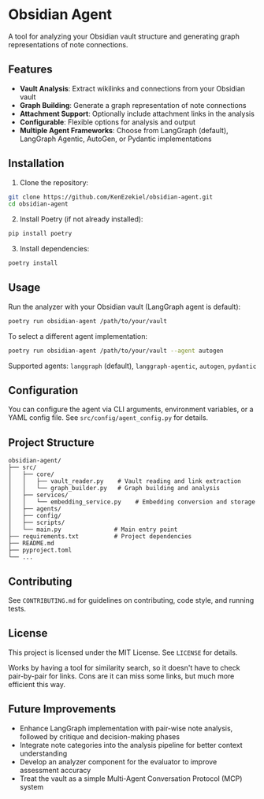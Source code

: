 # Obsidian Agent

A tool for analyzing your Obsidian vault structure and generating graph representations of note connections.

## Features

- **Vault Analysis**: Extract wikilinks and connections from your Obsidian vault
- **Graph Building**: Generate a graph representation of note connections
- **Attachment Support**: Optionally include attachment links in the analysis
- **Configurable**: Flexible options for analysis and output
- **Multiple Agent Frameworks**: Choose from LangGraph (default), LangGraph Agentic, AutoGen, or Pydantic implementations

## Installation

1. Clone the repository:
```bash
git clone https://github.com/KenEzekiel/obsidian-agent.git
cd obsidian-agent
```

2. Install Poetry (if not already installed):
```bash
pip install poetry
```

3. Install dependencies:
```bash
poetry install
```

## Usage

Run the analyzer with your Obsidian vault (LangGraph agent is default):

```bash
poetry run obsidian-agent /path/to/your/vault
```

To select a different agent implementation:

```bash
poetry run obsidian-agent /path/to/your/vault --agent autogen
```

Supported agents: `langgraph` (default), `langgraph-agentic`, `autogen`, `pydantic`

## Configuration

You can configure the agent via CLI arguments, environment variables, or a YAML config file. See `src/config/agent_config.py` for details.

## Project Structure

```
obsidian-agent/
├── src/
│   ├── core/
│   │   ├── vault_reader.py    # Vault reading and link extraction
│   │   └── graph_builder.py   # Graph building and analysis
│   ├── services/
│   │   └── embedding_service.py    # Embedding conversion and storage
│   ├── agents/
│   ├── config/
│   ├── scripts/
│   └── main.py               # Main entry point
├── requirements.txt          # Project dependencies
├── README.md                
├── pyproject.toml
└── ...
```

## Contributing

See `CONTRIBUTING.md` for guidelines on contributing, code style, and running tests.

## License

This project is licensed under the MIT License. See `LICENSE` for details.

Works by having a tool for similarity search, so it doesn't have to check pair-by-pair for links. Cons are it can miss some links, but much more efficient this way.

## Future Improvements

- Enhance LangGraph implementation with pair-wise note analysis, followed by critique and decision-making phases
- Integrate note categories into the analysis pipeline for better context understanding
- Develop an analyzer component for the evaluator to improve assessment accuracy
- Treat the vault as a simple Multi-Agent Conversation Protocol (MCP) system